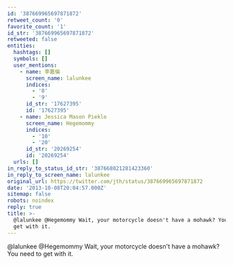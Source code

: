 ```yaml
---
id: '387669965697871872'
retweet_count: '0'
favorite_count: '1'
id_str: '387669965697871872'
retweeted: false
entities:
  hashtags: []
  symbols: []
  user_mentions:
    - name: 李嘉倫
      screen_name: lalunkee
      indices:
        - '0'
        - '9'
      id_str: '17627395'
      id: '17627395'
    - name: Jessica Mason Pieklo
      screen_name: Hegemommy
      indices:
        - '10'
        - '20'
      id_str: '20269254'
      id: '20269254'
  urls: []
in_reply_to_status_id_str: '387668021281423360'
in_reply_to_screen_name: lalunkee
original_url: https://twitter.com/jth/status/387669965697871872
date: '2013-10-08T20:04:57.000Z'
sitemap: false
robots: noindex
reply: true
title: >-
  @lalunkee @Hegemommy Wait, your motorcycle doesn't have a mohawk? You need to
  get with it.
---
```


@lalunkee @Hegemommy Wait, your motorcycle doesn't have a mohawk? You need to get with it.
